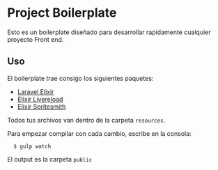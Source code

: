# Project Boilerplate

Esto es un boilerplate diseñado para desarrollar rapidamente cualquier proyecto Front end.

## Uso

El boilerplate trae consigo los siguientes paquetes:

- [Laravel Elixir](http://laravel.com/docs/elixir)
- [Elixir Livereload](https://github.com/ehlovader/laravel-elixir-livereload)
- [Elixir Spritesmith](https://github.com/devfake/laravel-elixir-spritesmith)

Todos tus archivos van dentro de la carpeta `resources`.

Para empezar compilar con cada cambio, escribe en la consola:

```shell
  $ gulp watch
```

El output es la carpeta `public`
